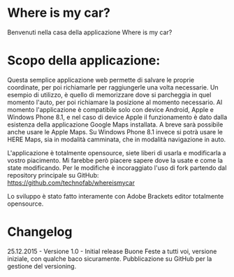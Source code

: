 # Where is my car?
Benvenuti nella casa della applicazione Where is my car? 

# Scopo della applicazione:
Questa semplice applicazione web permette di salvare le proprie coordinate, per poi richiamarle per raggiungerle una volta necessarie.
Un esempio di utilizzo, è quello di memorizzare dove si parcheggia in quel momento l'auto, per poi richiamare la posizione al momento necessario.
Al momento l'applicazione è compatibile solo con device Android, Apple e Windows Phone 8.1, e nel caso di device Apple il funzionamento è dato dalla esistenza della applicazione Google Maps installata. A breve sarà possibile anche usare le Apple Maps.
Su Windows Phone 8.1 invece si potrà usare le HERE Maps, sia in modalità camminata, che in modalità navigazione in auto.

L'applicazione è totalmente opensource, siete liberi di usarla e modificarla a vostro piacimento.
Mi farebbe però piacere sapere dove la usate e come la state modificando.
Per le modifiche è incoraggiato l'uso di fork partendo dal repository principale su GitHub: https://github.com/technofab/whereismycar

Lo sviluppo è stato fatto interamente con Adobe Brackets editor totalmente opensource.

# Changelog
25.12.2015 - Versione 1.0 - Initial release
Buone Feste a tutti voi, versione iniziale, con qualche baco sicuramente.
Pubblicazione su GitHub per la gestione del versioning.